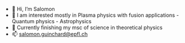 - 👋 Hi, I’m Salomon
- 👀 I am interested mostly in Plasma physics with fusion applications - Quantum physics - Astrophysics
- 🌱 Currently finishing my msc of science in theoretical physics
- 📫 salomon.guinchard@epfl.ch

<!---
salomon73/salomon73 is a ✨ special ✨ repository because its `README.md` (this file) appears on your GitHub profile.
You can click the Preview link to take a look at your changes.
--->
